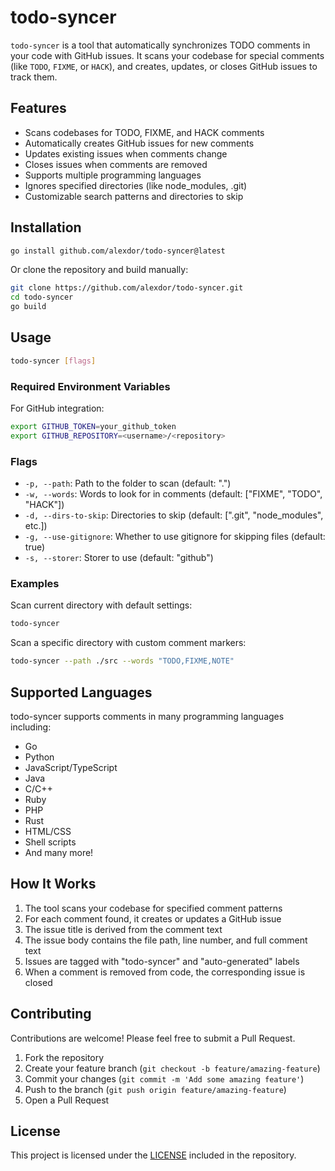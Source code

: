 # todo-syncer

`todo-syncer` is a tool that automatically synchronizes TODO comments in your code with GitHub issues. It scans your codebase for special comments (like `TODO`, `FIXME`, or `HACK`), and creates, updates, or closes GitHub issues to track them.

## Features

- Scans codebases for TODO, FIXME, and HACK comments
- Automatically creates GitHub issues for new comments
- Updates existing issues when comments change
- Closes issues when comments are removed
- Supports multiple programming languages
- Ignores specified directories (like node_modules, .git)
- Customizable search patterns and directories to skip

## Installation

```bash
go install github.com/alexdor/todo-syncer@latest
```

Or clone the repository and build manually:

```bash
git clone https://github.com/alexdor/todo-syncer.git
cd todo-syncer
go build
```

## Usage

```bash
todo-syncer [flags]
```

### Required Environment Variables

For GitHub integration:

```bash
export GITHUB_TOKEN=your_github_token
export GITHUB_REPOSITORY=<username>/<repository>
```

### Flags

- `-p, --path`: Path to the folder to scan (default: ".")
- `-w, --words`: Words to look for in comments (default: ["FIXME", "TODO", "HACK"])
- `-d, --dirs-to-skip`: Directories to skip (default: [".git", "node_modules", etc.])
- `-g, --use-gitignore`: Whether to use gitignore for skipping files (default: true)
- `-s, --storer`: Storer to use (default: "github")

### Examples

Scan current directory with default settings:

```bash
todo-syncer
```

Scan a specific directory with custom comment markers:

```bash
todo-syncer --path ./src --words "TODO,FIXME,NOTE"
```

## Supported Languages

todo-syncer supports comments in many programming languages including:

- Go
- Python
- JavaScript/TypeScript
- Java
- C/C++
- Ruby
- PHP
- Rust
- HTML/CSS
- Shell scripts
- And many more!

## How It Works

1. The tool scans your codebase for specified comment patterns
2. For each comment found, it creates or updates a GitHub issue
3. The issue title is derived from the comment text
4. The issue body contains the file path, line number, and full comment text
5. Issues are tagged with "todo-syncer" and "auto-generated" labels
6. When a comment is removed from code, the corresponding issue is closed

## Contributing

Contributions are welcome! Please feel free to submit a Pull Request.

1. Fork the repository
2. Create your feature branch (`git checkout -b feature/amazing-feature`)
3. Commit your changes (`git commit -m 'Add some amazing feature'`)
4. Push to the branch (`git push origin feature/amazing-feature`)
5. Open a Pull Request

## License

This project is licensed under the [LICENSE](LICENSE) included in the repository.
